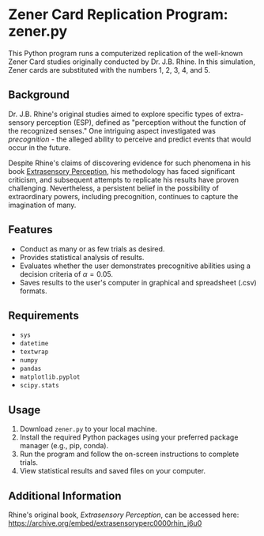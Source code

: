 # Zener Card Replication Program: zener.py

This Python program runs a computerized replication of the well-known Zener Card studies originally conducted by Dr. J.B. Rhine. In this simulation, Zener cards are substituted with the numbers 1, 2, 3, 4, and 5.

## Background

Dr. J.B. Rhine's original studies aimed to explore specific types of extra-sensory perception (ESP), defined as "perception without the function of the recognized senses." One intriguing aspect investigated was *precognition* - the alleged ability to perceive and predict events that would occur in the future.

Despite Rhine's claims of discovering evidence for such phenomena in his book [Extrasensory Perception](https://archive.org/embed/extrasensoryperc0000rhin_j6u0), his methodology has faced significant criticism, and subsequent attempts to replicate his results have proven challenging. Nevertheless, a persistent belief in the possibility of extraordinary powers, including precognition, continues to capture the imagination of many.

## Features
- Conduct as many or as few trials as desired.
- Provides statistical analysis of results.
- Evaluates whether the user demonstrates precognitive abilities using a decision criteria of $\alpha = 0.05$.
- Saves results to the user's computer in graphical and spreadsheet (.csv) formats.

## Requirements
- `sys`
- `datetime`
- `textwrap`
- `numpy`
- `pandas`
- `matplotlib.pyplot`
- `scipy.stats`

## Usage
1. Download `zener.py` to your local machine.
2. Install the required Python packages using your preferred package manager (e.g., pip, conda).
3. Run the program and follow the on-screen instructions to complete trials.
4. View statistical results and saved files on your computer.

## Additional Information
Rhine's original book, *Extrasensory Perception*, can be accessed here: https://archive.org/embed/extrasensoryperc0000rhin_j6u0
